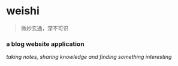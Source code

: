 # weishi

> 微妙玄通，深不可识

### a blog website application

_taking notes, sharing knowledge and finding something interesting_
